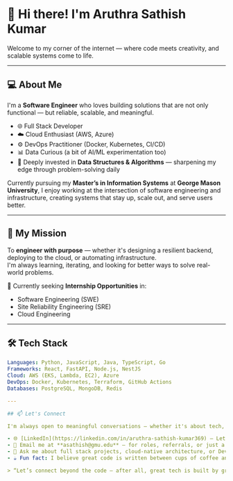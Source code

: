 # 👋 Hi there! I'm Aruthra Sathish Kumar

Welcome to my corner of the internet — where code meets creativity, and scalable systems come to life.

---

## 💻 About Me

I'm a **Software Engineer** who loves building solutions that are not only functional — but reliable, scalable, and meaningful.

- 🌐 Full Stack Developer  
- ☁️ Cloud Enthusiast (AWS, Azure)  
- ⚙️ DevOps Practitioner (Docker, Kubernetes, CI/CD)  
- 📊 Data Curious (a bit of AI/ML experimentation too)  
- 🧠 Deeply invested in **Data Structures & Algorithms** — sharpening my edge through problem-solving daily

Currently pursuing my **Master’s in Information Systems** at **George Mason University**, I enjoy working at the intersection of software engineering and infrastructure, creating systems that stay up, scale out, and serve users better.

---

## 🚀 My Mission

To **engineer with purpose** — whether it's designing a resilient backend, deploying to the cloud, or automating infrastructure.  
I'm always learning, iterating, and looking for better ways to solve real-world problems.

🎯 Currently seeking **Internship Opportunities** in:

- Software Engineering (SWE)  
- Site Reliability Engineering (SRE)  
- Cloud Engineering  

---

## 🛠️ Tech Stack

```yaml
Languages: Python, JavaScript, Java, TypeScript, Go  
Frameworks: React, FastAPI, Node.js, NestJS  
Cloud: AWS (EKS, Lambda, EC2), Azure  
DevOps: Docker, Kubernetes, Terraform, GitHub Actions  
Databases: PostgreSQL, MongoDB, Redis  

---

## 📫 Let's Connect

I'm always open to meaningful conversations — whether it's about tech, collaboration, or career opportunities. Feel free to reach out!

- 🌐 [LinkedIn](https://linkedin.com/in/aruthra-sathish-kumar369) – Let’s build our professional networks together.
- 📧 Email me at **asathish@gmu.edu** – for roles, referrals, or just a quick hello.
- 💬 Ask me about full stack projects, cloud-native architecture, or DevOps pipelines.
- ☕ Fun fact: I believe great code is written between cups of coffee and lines of logs.

> “Let’s connect beyond the code — after all, great tech is built by great teams.” 🚀


